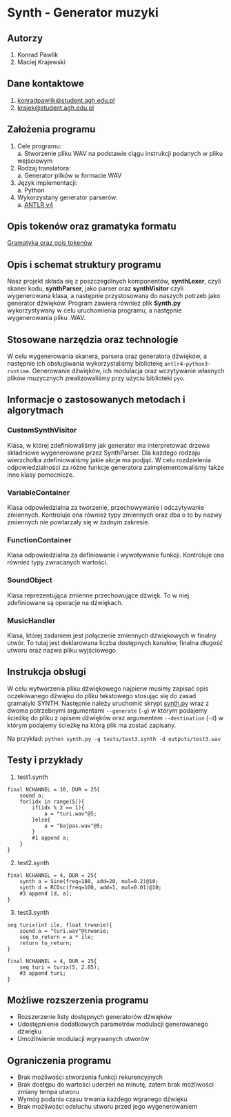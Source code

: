# Synth - Generator muzyki

## Autorzy

1. Konrad Pawlik
2. Maciej Krajewski

## Dane kontaktowe

1. konradpawlik@student.agh.edu.pl
2. krajek@student.agh.edu.pl

## Założenia programu

1. Cele programu:\
  a. Stworzenie pliku WAV na podstawie ciągu instrukcji podanych w pliku wejściowym
2. Rodzaj translatora:\
  a. Generator plików w formacie WAV
3. Język implementacji:\
  a. Python
4. Wykorzystany generator parserów:\
  a. [ANTLR v4](https://www.antlr.org)

## Opis tokenów oraz gramatyka formatu
  [Gramatyka oraz opis tokenów](https://github.com/krajewskiML/Teoria-Kompilatorow-i-Kompilacji/blob/master/Synth/synth.g4)

## Opis i schemat struktury programu

Nasz projekt składa się z poszczególnych komponentów, <b>synthLexer</b>, czyli skaner kodu, <b>synthParser</b>, jako parser oraz 
<b>synthVisitor</b> czyli wygenerowana klasa, a następnie przystosowana do naszych potrzeb jako generator dźwięków. Program zawiera również
plik <b>Synth.py</b> wykorzystywany w celu uruchomienia programu, a następnie wygenerowania pliku .WAV. 

## Stosowane narzędzia oraz technologie

W celu wygenerowania skanera, parsera oraz generatora dźwięków, a następnie ich obsługiwania wykorzystaliśmy bibliotekę
`antlr4-python3-runtime`. Generowanie dźwięków, ich modulacja oraz wczytywanie własnych plików muzycznych zrealizowaliśmy
przy użyciu biblioteki `pyo`.

## Informacje o zastosowanych metodach i algorytmach

### CustomSynthVisitor
Klasa, w której zdefiniowaliśmy jak generator ma interpretować drzewo składniowe wygenerowane przez SynthParser. Dla każdego rodzaju
wierzchołka zdefiniowaliśmy jakie akcje ma podjąć. W celu rozdzielenia odpowiedzialności za różne funkcje generatora zaimplementowaliśmy
także inne klasy pomocnicze.

### VariableContainer
Klasa odpowiedzialna za tworzenie, przechowywanie i odczytywanie zmiennych. Kontroluje ona również typy zmiennych oraz dba
o to by nazwy zmiennych nie powtarzały się w żadnym zakresie.

### FunctionContainer
Klasa odpowiedzialna za definiowanie i wywoływanie funkcji. Kontroluje ona również typy zwracanych wartości.

### SoundObject
Klasa reprezentująca zmienne przechowujące dźwięk. To w niej zdefiniowane są operacje na dźwiękach.

### MusicHandler
Klasa, której zadaniem jest połączenie zmiennych dźwiękowych w finalny utwór. To tutaj jest deklarowana liczba dostępnych kanałów,
finalna długość utworu oraz nazwa pliku wyjściowego.

## Instrukcja obsługi

W celu wytworzenia pliku dźwiękowego najpierw musimy zapisać opis oczekiwanego dźwięku do pliku tekstowego stosując się
do zasad gramatyki SYNTH. Następnie należy uruchomić skrypt [synth.py](https://github.com/krajewskiML/Teoria-Kompilatorow-i-Kompilacji/blob/master/Synth/synth.py)
wraz z dwoma potrzebnymi argumentami `--generate` (`-g`) w którym podajemy ścieżkę do pliku z opisem dźwięków oraz argumentem `--destination` (`-d`) 
w którym podajemy ścieżkę na którą plik ma zostać zapisany.

Na przykład: `python synth.py -g tests/test3.synth -d outputs/test3.wav`

## Testy i przykłady

1. test1.synth
```
final NCHANNEL = 10, DUR = 25{
    sound a;
    for(idx in range(5)){
        if(idx % 2 == 1){
            a = "turi.wav"@5;
        }else{
            a = "bajpas.wav"@5;
        }
        #1 append a;
    }
}
```

2. test2.synth
```
final NCHANNEL = 4, DUR = 25{
    synth a = Sine(freq=180, add=20, mul=0.2)@10;
    synth d = RCOsc(freq=100, add=1, mul=0.01)@10;
    #3 append [d, a];
}
```

3. test3.synth
```
seq turix(int ile, float trwanie){
    sound a = "turi.wav"@trwanie;
    seq to_return = a * ile;
    return to_return;
}

final NCHANNEL = 4, DUR = 25{
    seq turi = turix(5, 2.85);
    #3 append turi;
}
```

## Możliwe rozszerzenia programu

* Rozszerzenie listy dostępnych generatorów dźwięków
* Udostępnienie dodatkowych parametrów modulacji generowanego dźwięku
* Umożliwienie modulacji wgrywanych utworów

## Ograniczenia programu

* Brak możliwości stworzenia funkcji rekurencyjnych
* Brak dostępu do wartości uderzeń na minutę, zatem brak możliwości zmiany tempa utworu
* Wymóg podania czasu trwania każdego wgranego dźwięku
* Brak możliwości odsłuchu utworu przed jego wygenerowaniem 
